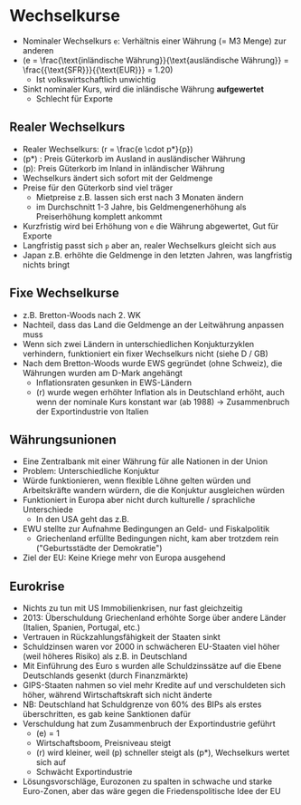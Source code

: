 # Wechselkurse
- Nominaler Wechselkurs `e`: Verhältnis einer Währung (= M3 Menge) zur anderen
- \(e = \frac{\text{inländische Währung}}{\text{ausländische Währung}} = \frac{{\text{SFR}}}{{\text{EUR}}} = 1.20\)
    - Ist volkswirtschaftlich unwichtig
- Sinkt nominaler Kurs, wird die inländische Währung **aufgewertet**
    - Schlecht für Exporte

## Realer Wechselkurs
- Realer Wechselkurs: \(r = \frac{e \cdot p*}{p}\)
- \(p*\) : Preis Güterkorb im Ausland in ausländischer Währung
- \(p\): Preis Güterkorb im Inland in inländischer Währung
- Wechselkurs ändert sich sofort mit der Geldmenge
- Preise für den Güterkorb sind viel träger
    - Mietpreise z.B. lassen sich erst nach 3 Monaten ändern
    - im Durchschnitt 1-3 Jahre, bis Geldmengenerhöhung als Preiserhöhung komplett ankommt
- Kurzfristig wird bei Erhöhung von `e` die Währung abgewertet, Gut für Exporte
- Langfristig passt sich `p` aber an, realer Wechselkurs gleicht sich aus
- Japan z.B. erhöhte die Geldmenge in den letzten Jahren, was langfristig nichts bringt

## Fixe Wechselkurse
- z.B. Bretton-Woods nach 2. WK
- Nachteil, dass das Land die Geldmenge an der Leitwährung anpassen muss
- Wenn sich zwei Ländern in unterschiedlichen Konjukturzyklen verhindern, funktioniert ein fixer Wechselkurs nicht (siehe D / GB)
- Nach dem Bretton-Woods wurde EWS gegründet (ohne Schweiz), die Währungen wurden am D-Mark angehängt
    - Inflationsraten gesunken in EWS-Ländern
    - \(r\) wurde wegen erhöhter Inflation als in Deutschland erhöht, auch wenn der nominale Kurs konstant war (ab 1988) -> Zusammenbruch der Exportindustrie von Italien

## Währungsunionen
- Eine Zentralbank mit einer Währung für alle Nationen in der Union
- Problem: Unterschiedliche Konjuktur
- Würde funktionieren, wenn flexible Löhne gelten würden und Arbeitskräfte wandern würdern, die die Konjuktur ausgleichen würden
- Funktioniert in Europa aber nicht durch kulturelle / sprachliche Unterschiede
    - In den USA geht das z.B.
- EWU stellte zur Aufnahme Bedingungen an Geld- und Fiskalpolitik
    - Griechenland erfüllte Bedingungen nicht, kam aber trotzdem rein ("Geburtsstädte der Demokratie")
- Ziel der EU: Keine Kriege mehr von Europa ausgehend

## Eurokrise
- Nichts zu tun mit US Immobilienkrisen, nur fast gleichzeitig
- 2013: Überschuldung Griechenland erhöhte Sorge über andere Länder (Italien, Spanien, Portugal, etc.)
- Vertrauen in Rückzahlungsfähigkeit der Staaten sinkt
- Schuldzinsen waren vor 2000 in schwächeren EU-Staaten viel höher (weil höheres Risiko) als z.B. in Deutschland
- Mit Einführung des Euro s wurden alle Schuldzinssätze auf die Ebene Deutschlands gesenkt (durch Finanzmärkte)
- GIPS-Staaten nahmen so viel mehr Kredite auf und verschuldeten sich höher, während Wirtschaftskraft sich nicht änderte
- NB: Deutschland hat Schuldgrenze von 60% des BIPs als erstes überschritten, es gab keine Sanktionen dafür
- Verschuldung hat zum Zusammenbruch der Exportindustrie geführt
    - \(e\) = 1
    - Wirtschaftsboom, Preisniveau steigt
    - \(r\) wird kleiner, weil \(p\) schneller steigt als \(p*\), Wechselkurs wertet sich auf
    - Schwächt Exportindustrie
- Lösungsvorschläge, Eurozonen zu spalten in schwache und starke Euro-Zonen, aber das wäre gegen die Friedenspolitische Idee der EU
